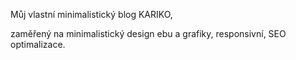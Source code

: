Můj vlastní minimalistický blog KARIKO,

zaměřený na minimalistický design ebu a grafiky, responsivní, SEO optimalizace.
